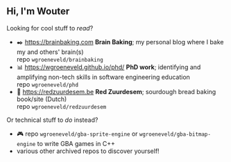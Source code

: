 ## Hi, I'm Wouter

Looking for cool stuff to _read_?

- :black_nib: https://brainbaking.com **Brain Baking**; my personal blog where I bake my and others' brain(s)<br/>repo `wgroeneveld/brainbaking`
- :bar_chart: https://wgroeneveld.github.io/phd/ **PhD work**; identifying and amplifying non-tech skills in software engineering education<br/>repo `wgroeneveld/phd`
- :bread: https://redzuurdesem.be **Red Zuurdesem**; sourdough bread baking book/site (Dutch)<br/>repo `wgroeneveld/redzuurdesem`

Or technical stuff to _do_ instead? 
- :video_game: repo `wgroeneveld/gba-sprite-engine` or `wgroeneveld/gba-bitmap-engine` to write GBA games in C++
- various other archived repos to discover yourself!

